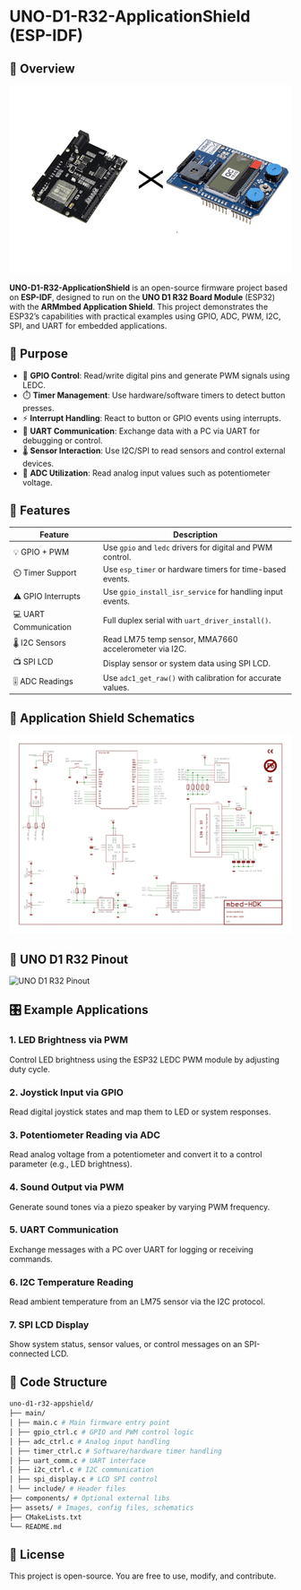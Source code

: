 # UNO-D1-R32-ApplicationShield (ESP-IDF)

## 🚀 Overview
![Main Preview](assets/img/main.png)

**UNO-D1-R32-ApplicationShield** is an open-source firmware project based on **ESP-IDF**, designed to run on the **UNO D1 R32 Board Module** (ESP32) with the **ARMmbed Application Shield**. This project demonstrates the ESP32’s capabilities with practical examples using GPIO, ADC, PWM, I2C, SPI, and UART for embedded applications.

## 🎯 Purpose
- 🔌 **GPIO Control**: Read/write digital pins and generate PWM signals using LEDC.
- ⏱️ **Timer Management**: Use hardware/software timers to detect button presses.
- ⚡ **Interrupt Handling**: React to button or GPIO events using interrupts.
- 💬 **UART Communication**: Exchange data with a PC via UART for debugging or control.
- 🌡️ **Sensor Interaction**: Use I2C/SPI to read sensors and control external devices.
- 🔄 **ADC Utilization**: Read analog input values such as potentiometer voltage.

## 📝 Features

| Feature                | Description                                               |
|------------------------|-----------------------------------------------------------|
| 💡 GPIO + PWM          | Use `gpio` and `ledc` drivers for digital and PWM control.|
| ⏲️ Timer Support       | Use `esp_timer` or hardware timers for time-based events. |
| ⚠️ GPIO Interrupts     | Use `gpio_install_isr_service` for handling input events. |
| 💻 UART Communication  | Full duplex serial with `uart_driver_install()`.          |
| 🌡️ I2C Sensors         | Read LM75 temp sensor, MMA7660 accelerometer via I2C.     |
| 📺 SPI LCD             | Display sensor or system data using SPI LCD.              |
| 🎚️ ADC Readings       | Use `adc1_get_raw()` with calibration for accurate values. |

## 🔌 Application Shield Schematics
![Application Shield](assets/img/app_shield_sch.png)

## 🧭 UNO D1 R32 Pinout
![UNO D1 R32 Pinout](assets/img/uno_d1_r32_pinout.png)

## 🎛️ Example Applications

### 1. LED Brightness via PWM
Control LED brightness using the ESP32 LEDC PWM module by adjusting duty cycle.

### 2. Joystick Input via GPIO
Read digital joystick states and map them to LED or system responses.

### 3. Potentiometer Reading via ADC
Read analog voltage from a potentiometer and convert it to a control parameter (e.g., LED brightness).

### 4. Sound Output via PWM
Generate sound tones via a piezo speaker by varying PWM frequency.

### 5. UART Communication
Exchange messages with a PC over UART for logging or receiving commands.

### 6. I2C Temperature Reading
Read ambient temperature from an LM75 sensor via the I2C protocol.

### 7. SPI LCD Display
Show system status, sensor values, or control messages on an SPI-connected LCD.

## 📁 Code Structure
```bash
uno-d1-r32-appshield/
├── main/
│ ├── main.c # Main firmware entry point
│ ├── gpio_ctrl.c # GPIO and PWM control logic
│ ├── adc_ctrl.c # Analog input handling
│ ├── timer_ctrl.c # Software/hardware timer handling
│ ├── uart_comm.c # UART interface
│ ├── i2c_ctrl.c # I2C communication
│ ├── spi_display.c # LCD SPI control
│ └── include/ # Header files
├── components/ # Optional external libs
├── assets/ # Images, config files, schematics
├── CMakeLists.txt
└── README.md
```

## 🌟 License
This project is open-source. You are free to use, modify, and contribute.

